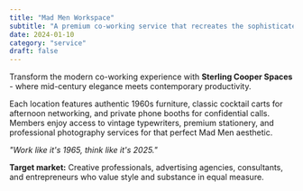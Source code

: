 ```yaml
---
title: "Mad Men Workspace"
subtitle: "A premium co-working service that recreates the sophisticated atmosphere of 1960s Madison Avenue advertising agencies"
date: 2024-01-10
category: "service"
draft: false
---
```


Transform the modern co-working experience with **Sterling Cooper Spaces** - where mid-century elegance meets contemporary productivity.

Each location features authentic 1960s furniture, classic cocktail carts for afternoon networking, and private phone booths for confidential calls. Members enjoy access to vintage typewriters, premium stationery, and professional photography services for that perfect Mad Men aesthetic.

*"Work like it's 1965, think like it's 2025."*

**Target market:** Creative professionals, advertising agencies, consultants, and entrepreneurs who value style and substance in equal measure.